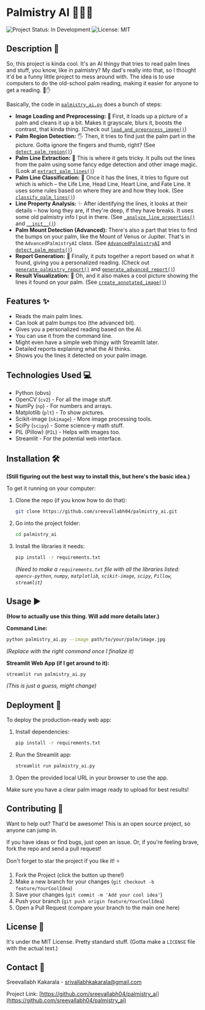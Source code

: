 # Palmistry AI 👋🔮✨

![Project Status: In Development](https://img.shields.io/badge/Project%20Status-In%20Development-yellow.svg)
![License: MIT](https://img.shields.io/badge/License-MIT-blue.svg)

## Description 📖

So, this project is kinda cool. It's an AI thingy that tries to read palm lines and stuff, you know, like in palmistry? My dad's really into that, so I thought it'd be a funny little project to mess around with. The idea is to use computers to do the old-school palm reading, making it easier for anyone to get a reading. 🤖✋

Basically, the code in [`palmistry_ai.py`](palmistry_ai.py) does a bunch of steps:

*   **Image Loading and Preprocessing:** 📸 First, it loads up a picture of a palm and cleans it up a bit. Makes it grayscale, blurs it, boosts the contrast, that kinda thing. (Check out [`load_and_preprocess_image()`](palmistry_ai.py:140))
*   **Palm Region Detection:** 🖐️ Then, it tries to find just the palm part in the picture. Gotta ignore the fingers and thumb, right? (See [`detect_palm_region()`](palmistry_ai.py:185))
*   **Palm Line Extraction:** 📏 This is where it gets tricky. It pulls out the lines from the palm using some fancy edge detection and other image magic. (Look at [`extract_palm_lines()`](palmistry_ai.py:248))
*   **Palm Line Classification:** 🔮 Once it has the lines, it tries to figure out which is which – the Life Line, Head Line, Heart Line, and Fate Line. It uses some rules based on where they are and how they look. (See [`classify_palm_lines()`](palmistry_ai.py:313))
*   **Line Property Analysis:** ✨ After identifying the lines, it looks at their details – how long they are, if they're deep, if they have breaks. It uses some old palmistry info I put in there. (See [`_analyze_line_properties()`](palmistry_ai.py:526) and [`__init__()`](palmistry_ai.py:88))
*   **Palm Mount Detection (Advanced):** There's also a part that tries to find the bumps on your palm, like the Mount of Venus or Jupiter. That's in the `AdvancedPalmistryAI` class. (See [`AdvancedPalmistryAI`](palmistry_ai.py:989) and [`detect_palm_mounts()`](palmistry_ai.py:1007))
*   **Report Generation:** 📜 Finally, it puts together a report based on what it found, giving you a personalized reading. (Check out [`generate_palmistry_report()`](palmistry_ai.py:636) and [`generate_advanced_report()`](palmistry_ai.py:1061))
*   **Result Visualization:** 🎨 Oh, and it also makes a cool picture showing the lines it found on your palm. (See [`create_annotated_image()`](palmistry_ai.py:580))

## Features ✨

*   Reads the main palm lines.
*   Can look at palm bumps too (the advanced bit).
*   Gives you a personalized reading based on the AI.
*   You can use it from the command line.
*   Might even have a simple web thingy with Streamlit later.
*   Detailed reports explaining what the AI thinks.
*   Shows you the lines it detected on your palm image.

## Technologies Used 💻

*   Python (obvs)
*   OpenCV (`cv2`) - For all the image stuff.
*   NumPy (`np`) - For numbers and arrays.
*   Matplotlib (`plt`) - To show pictures.
*   Scikit-image (`skimage`) - More image processing tools.
*   SciPy (`scipy`) - Some science-y math stuff.
*   PIL (Pillow) (`PIL`) - Helps with images too.
*   Streamlit - For the potential web interface.

## Installation 🛠️

**(Still figuring out the best way to install this, but here's the basic idea.)**

To get it running on your computer:

1.  Clone the repo (if you know how to do that):
    ```bash
    git clone https://github.com/sreevallabh04/palmistry_ai.git
    ```
2.  Go into the project folder:
    ```bash
    cd palmistry_ai
    ```
3.  Install the libraries it needs:
    ```bash
    pip install -r requirements.txt
    ```
    *(Need to make a `requirements.txt` file with all the libraries listed: `opencv-python`, `numpy`, `matplotlib`, `scikit-image`, `scipy`, `Pillow`, `streamlit`)*

## Usage ▶️

**(How to actually use this thing. Will add more details later.)**

**Command Line:**

```bash
python palmistry_ai.py --image path/to/your/palm/image.jpg
```
*(Replace with the right command once I finalize it)*

**Streamlit Web App (if I get around to it):**

```bash
streamlit run palmistry_ai.py
```
*(This is just a guess, might change)*

## Deployment 🚀

To deploy the production-ready web app:

1. Install dependencies:
    ```bash
    pip install -r requirements.txt
    ```
2. Run the Streamlit app:
    ```bash
    streamlit run palmistry_ai.py
    ```
3. Open the provided local URL in your browser to use the app.

Make sure you have a clear palm image ready to upload for best results!

## Contributing 🤝

Want to help out? That'd be awesome! This is an open source project, so anyone can jump in.

If you have ideas or find bugs, just open an issue. Or, if you're feeling brave, fork the repo and send a pull request!

Don't forget to star the project if you like it! ⭐

1.  Fork the Project (click the button up there!)
2.  Make a new branch for your changes (`git checkout -b feature/YourCoolIdea`)
3.  Save your changes (`git commit -m 'Add your cool idea'`)
4.  Push your branch (`git push origin feature/YourCoolIdea`)
5.  Open a Pull Request (compare your branch to the main one here)

## License 📄

It's under the MIT License. Pretty standard stuff. (Gotta make a `LICENSE` file with the actual text.)

## Contact 📧

Sreevallabh Kakarala - srivallabhkakarala@gmail.com

Project Link: [https://github.com/sreevallabh04/palmistry_ai](https://github.com/sreevallabh04/palmistry_ai)